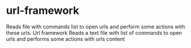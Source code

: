 # url-framework
Reads file with commands list to open urls and perform some actions with these urls.
Url framework
Reads a text file with list of commands to open urls and performs some actions with urls content
